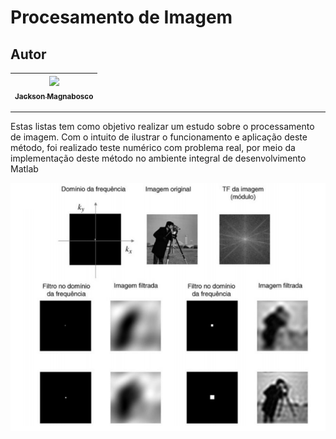 Procesamento de Imagem
===============================================

## Autor

 | [<img src="https://avatars1.githubusercontent.com/u/46221221?s=460&u=0d161e390cdad66e925f3d52cece6c3e65a23eb2&v=4" width=115><br><sub>Jackson Magnabosco</sub>](https://github.com/jacksonn455) |
  | :---: |
--------------------

Estas listas tem como objetivo realizar um estudo sobre o processamento de imagem. Com o
intuito de ilustrar o funcionamento e aplicação deste método, foi realizado teste numérico
com problema real, por meio da implementação deste método no ambiente integral de
desenvolvimento Matlab

![](https://github.com/jacksonn455/Processamento-de-imagem/blob/master/img.png)
